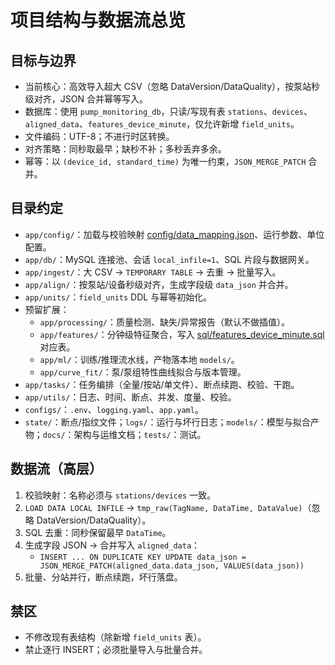 
# 项目结构与数据流总览

## 目标与边界
- 当前核心：高效导入超大 CSV（忽略 DataVersion/DataQuality），按泵站秒级对齐，JSON 合并幂等写入。
- 数据库：使用 `pump_monitoring_db`，只读/写现有表 `stations`、`devices`、`aligned_data`、`features_device_minute`，仅允许新增 `field_units`。
- 文件编码：UTF-8；不进行时区转换。
- 对齐策略：同秒取最早；缺秒不补；多秒丢弃多余。
- 幂等：以 `(device_id, standard_time)` 为唯一约束，`JSON_MERGE_PATCH` 合并。

## 目录约定
- `app/config/`：加载与校验映射 [config/data_mapping.json](mdc:config/data_mapping.json)、运行参数、单位配置。
- `app/db/`：MySQL 连接池、会话 `local_infile=1`、SQL 片段与数据网关。
- `app/ingest/`：大 CSV → `TEMPORARY TABLE` → 去重 → 批量写入。
- `app/align/`：按泵站/设备秒级对齐，生成字段级 `data_json` 并合并。
- `app/units/`：`field_units` DDL 与幂等初始化。
- 预留扩展：
  - `app/processing/`：质量检测、缺失/异常报告（默认不做插值）。
  - `app/features/`：分钟级特征聚合，写入 [sql/features_device_minute.sql](mdc:sql/features_device_minute.sql) 对应表。
  - `app/ml/`：训练/推理流水线，产物落本地 `models/`。
  - `app/curve_fit/`：泵/泵组特性曲线拟合与版本管理。
- `app/tasks/`：任务编排（全量/按站/单文件）、断点续跑、校验、干跑。
- `app/utils/`：日志、时间、断点、并发、度量、校验。
- `configs/`：`.env`、`logging.yaml`、`app.yaml`。
- `state/`：断点/指纹文件；`logs/`：运行与坏行日志；`models/`：模型与拟合产物；`docs/`：架构与运维文档；`tests/`：测试。

## 数据流（高层）
1. 校验映射：名称必须与 `stations/devices` 一致。
2. `LOAD DATA LOCAL INFILE` → `tmp_raw(TagName, DataTime, DataValue)`（忽略 DataVersion/DataQuality）。
3. SQL 去重：同秒保留最早 `DataTime`。
4. 生成字段 JSON → 合并写入 `aligned_data`：
   - `INSERT ... ON DUPLICATE KEY UPDATE data_json = JSON_MERGE_PATCH(aligned_data.data_json, VALUES(data_json))`
5. 批量、分站并行，断点续跑，坏行落盘。

## 禁区
- 不修改现有表结构（除新增 `field_units` 表）。
- 禁止逐行 INSERT；必须批量导入与批量合并。